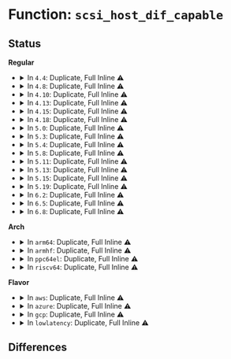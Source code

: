 # Function: <code>scsi_host_dif_capable</code>

## Status
<b>Regular</b>
<ul>
<li>
<details>
<summary>In <code>4.4</code>: Duplicate, Full Inline ⚠️</summary>

**Collision:** Static Duplication

**Inline:** Full

**Transformation:** False

**Instances:**

```
In drivers/scsi/sd.c (ffffffff815bba31)
Location: include/scsi/scsi_host.h:876
Inline: True
Inline callers:
  - drivers/scsi/sd.c:sd_setup_read_write_cmnd
  - drivers/scsi/sd.c:read_capacity_16
```
```
In drivers/scsi/sd_dif.c (ffffffff815bf5f4)
Location: include/scsi/scsi_host.h:876
Inline: True
Inline callers:
  - drivers/scsi/sd_dif.c:sd_dif_config_host
```
</details>
</li>
<li>
<details>
<summary>In <code>4.8</code>: Duplicate, Full Inline ⚠️</summary>

**Collision:** Static Duplication

**Inline:** Full

**Transformation:** False

**Instances:**

```
In drivers/scsi/sd.c (ffffffff8161622b)
Location: include/scsi/scsi_host.h:871
Inline: True
Inline callers:
  - drivers/scsi/sd.c:read_capacity_16
  - drivers/scsi/sd.c:sd_setup_read_write_cmnd
```
```
In drivers/scsi/sd_dif.c (ffffffff81617da4)
Location: include/scsi/scsi_host.h:871
Inline: True
Inline callers:
  - drivers/scsi/sd_dif.c:sd_dif_config_host
```
</details>
</li>
<li>
<details>
<summary>In <code>4.10</code>: Duplicate, Full Inline ⚠️</summary>

**Collision:** Static Duplication

**Inline:** Full

**Transformation:** False

**Instances:**

```
In drivers/scsi/sd.c (ffffffff81646045)
Location: include/scsi/scsi_host.h:879
Inline: True
Inline callers:
  - drivers/scsi/sd.c:read_capacity_16
  - drivers/scsi/sd.c:sd_setup_read_write_cmnd
```
```
In drivers/scsi/sd_dif.c (ffffffff81647944)
Location: include/scsi/scsi_host.h:879
Inline: True
Inline callers:
  - drivers/scsi/sd_dif.c:sd_dif_config_host
```
</details>
</li>
<li>
<details>
<summary>In <code>4.13</code>: Duplicate, Full Inline ⚠️</summary>

**Collision:** Static Duplication

**Inline:** Full

**Transformation:** False

**Instances:**

```
In drivers/scsi/sd.c (ffffffff81659bf5)
Location: include/scsi/scsi_host.h:869
Inline: True
Inline callers:
  - drivers/scsi/sd.c:sd_setup_read_write_cmnd
```
```
In drivers/scsi/sd_dif.c (ffffffff8165c514)
Location: include/scsi/scsi_host.h:869
Inline: True
Inline callers:
  - drivers/scsi/sd_dif.c:sd_dif_config_host
```
</details>
</li>
<li>
<details>
<summary>In <code>4.15</code>: Duplicate, Full Inline ⚠️</summary>

**Collision:** Static Duplication

**Inline:** Full

**Transformation:** False

**Instances:**

```
In drivers/scsi/sd.c (ffffffff816c2e30)
Location: include/scsi/scsi_host.h:864
Inline: True
Inline callers:
  - drivers/scsi/sd.c:sd_setup_read_write_cmnd
```
```
In drivers/scsi/sd_dif.c (ffffffff816c5b84)
Location: include/scsi/scsi_host.h:864
Inline: True
Inline callers:
  - drivers/scsi/sd_dif.c:sd_dif_config_host
```
</details>
</li>
<li>
<details>
<summary>In <code>4.18</code>: Duplicate, Full Inline ⚠️</summary>

**Collision:** Static Duplication

**Inline:** Full

**Transformation:** False

**Instances:**

```
In drivers/scsi/sd.c (ffffffff816ff0eb)
Location: include/scsi/scsi_host.h:840
Inline: True
Inline callers:
  - drivers/scsi/sd.c:sd_setup_read_write_cmnd
```
```
In drivers/scsi/sd_dif.c (ffffffff81702117)
Location: include/scsi/scsi_host.h:840
Inline: True
Inline callers:
  - drivers/scsi/sd_dif.c:sd_dif_config_host
```
</details>
</li>
<li>
<details>
<summary>In <code>5.0</code>: Duplicate, Full Inline ⚠️</summary>

**Collision:** Static Duplication

**Inline:** Full

**Transformation:** False

**Instances:**

```
In drivers/scsi/sd.c (ffffffff81721f93)
Location: include/scsi/scsi_host.h:819
Inline: True
Inline callers:
  - drivers/scsi/sd.c:sd_setup_read_write_cmnd
  - drivers/scsi/sd.c:sd_setup_read_write_cmnd
```
```
In drivers/scsi/sd_dif.c (ffffffff817250d7)
Location: include/scsi/scsi_host.h:819
Inline: True
Inline callers:
  - drivers/scsi/sd_dif.c:sd_dif_config_host
```
</details>
</li>
<li>
<details>
<summary>In <code>5.3</code>: Duplicate, Full Inline ⚠️</summary>

**Collision:** Static Duplication

**Inline:** Full

**Transformation:** False

**Instances:**

```
In drivers/scsi/sd.c (ffffffff8175e2bf)
Location: include/scsi/scsi_host.h:812
Inline: True
Inline callers:
  - drivers/scsi/sd.c:sd_setup_read_write_cmnd
  - drivers/scsi/sd.c:sd_setup_read_write_cmnd
```
```
In drivers/scsi/sd_dif.c (ffffffff81760737)
Location: include/scsi/scsi_host.h:812
Inline: True
Inline callers:
  - drivers/scsi/sd_dif.c:sd_dif_config_host
```
</details>
</li>
<li>
<details>
<summary>In <code>5.4</code>: Duplicate, Full Inline ⚠️</summary>

**Collision:** Static Duplication

**Inline:** Full

**Transformation:** False

**Instances:**

```
In drivers/scsi/sd.c (ffffffff817822d0)
Location: include/scsi/scsi_host.h:824
Inline: True
Inline callers:
  - drivers/scsi/sd.c:sd_setup_read_write_cmnd
  - drivers/scsi/sd.c:sd_setup_read_write_cmnd
```
```
In drivers/scsi/sd_dif.c (ffffffff817846d7)
Location: include/scsi/scsi_host.h:824
Inline: True
Inline callers:
  - drivers/scsi/sd_dif.c:sd_dif_config_host
```
</details>
</li>
<li>
<details>
<summary>In <code>5.8</code>: Duplicate, Full Inline ⚠️</summary>

**Collision:** Static Duplication

**Inline:** Full

**Transformation:** False

**Instances:**

```
In drivers/scsi/sd.c (ffffffff81843a48)
Location: include/scsi/scsi_host.h:825
Inline: True
Inline callers:
  - drivers/scsi/sd.c:sd_read_protection_type
  - drivers/scsi/sd.c:sd_read_protection_type
  - drivers/scsi/sd.c:sd_setup_read_write_cmnd
  - drivers/scsi/sd.c:sd_setup_read_write_cmnd
  - drivers/scsi/sd.c:protection_mode_show
  - drivers/scsi/sd.c:protection_mode_show
```
```
In drivers/scsi/sd_dif.c (ffffffff818481e7)
Location: include/scsi/scsi_host.h:825
Inline: True
Inline callers:
  - drivers/scsi/sd_dif.c:sd_dif_config_host
```
</details>
</li>
<li>
<details>
<summary>In <code>5.11</code>: Duplicate, Full Inline ⚠️</summary>

**Collision:** Static Duplication

**Inline:** Full

**Transformation:** False

**Instances:**

```
In drivers/scsi/sd.c (ffffffff81853d78)
Location: include/scsi/scsi_host.h:832
Inline: True
Inline callers:
  - drivers/scsi/sd.c:sd_read_protection_type
  - drivers/scsi/sd.c:sd_read_protection_type
  - drivers/scsi/sd.c:sd_setup_read_write_cmnd
  - drivers/scsi/sd.c:sd_setup_read_write_cmnd
  - drivers/scsi/sd.c:protection_mode_show
  - drivers/scsi/sd.c:protection_mode_show
```
```
In drivers/scsi/sd_dif.c (ffffffff81858737)
Location: include/scsi/scsi_host.h:832
Inline: True
Inline callers:
  - drivers/scsi/sd_dif.c:sd_dif_config_host
```
</details>
</li>
<li>
<details>
<summary>In <code>5.13</code>: Duplicate, Full Inline ⚠️</summary>

**Collision:** Static Duplication

**Inline:** Full

**Transformation:** False

**Instances:**

```
In drivers/scsi/sd.c (ffffffff81837783)
Location: include/scsi/scsi_host.h:848
Inline: True
Inline callers:
  - drivers/scsi/sd.c:sd_read_protection_type
  - drivers/scsi/sd.c:sd_read_protection_type
  - drivers/scsi/sd.c:sd_setup_read_write_cmnd
  - drivers/scsi/sd.c:sd_setup_read_write_cmnd
  - drivers/scsi/sd.c:protection_mode_show
  - drivers/scsi/sd.c:protection_mode_show
```
```
In drivers/scsi/sd_dif.c (ffffffff8183b6b7)
Location: include/scsi/scsi_host.h:848
Inline: True
Inline callers:
  - drivers/scsi/sd_dif.c:sd_dif_config_host
```
</details>
</li>
<li>
<details>
<summary>In <code>5.15</code>: Duplicate, Full Inline ⚠️</summary>

**Collision:** Static Duplication

**Inline:** Full

**Transformation:** False

**Instances:**

```
In drivers/scsi/sd.c (ffffffff818c2b99)
Location: include/scsi/scsi_host.h:849
Inline: True
Inline callers:
  - drivers/scsi/sd.c:sd_read_protection_type
  - drivers/scsi/sd.c:sd_read_protection_type
  - drivers/scsi/sd.c:sd_setup_read_write_cmnd
  - drivers/scsi/sd.c:sd_setup_read_write_cmnd
  - drivers/scsi/sd.c:protection_mode_show
  - drivers/scsi/sd.c:protection_mode_show
```
```
In drivers/scsi/sd_dif.c (ffffffff818c7e71)
Location: include/scsi/scsi_host.h:849
Inline: True
Inline callers:
  - drivers/scsi/sd_dif.c:sd_dif_config_host
```
</details>
</li>
<li>
<details>
<summary>In <code>5.19</code>: Duplicate, Full Inline ⚠️</summary>

**Collision:** Static Duplication

**Inline:** Full

**Transformation:** False

**Instances:**

```
In drivers/scsi/sd.c (ffffffff81a11304)
Location: include/scsi/scsi_host.h:831
Inline: True
Inline callers:
  - drivers/scsi/sd.c:sd_setup_read_write_cmnd
  - drivers/scsi/sd.c:protection_mode_show
```
```
In drivers/scsi/sd_dif.c (ffffffff81a14cd0)
Location: include/scsi/scsi_host.h:831
Inline: True
Inline callers:
  - drivers/scsi/sd_dif.c:sd_dif_config_host
```
</details>
</li>
<li>
<details>
<summary>In <code>6.2</code>: Duplicate, Full Inline ⚠️</summary>

**Collision:** Static Duplication

**Inline:** Full

**Transformation:** False

**Instances:**

```
In drivers/scsi/sd.c (ffffffff81b91593)
Location: include/scsi/scsi_host.h:840
Inline: True
Inline callers:
  - drivers/scsi/sd.c:sd_setup_read_write_cmnd
  - drivers/scsi/sd.c:protection_mode_show
```
```
In drivers/scsi/sd_dif.c (ffffffff81b95190)
Location: include/scsi/scsi_host.h:840
Inline: True
Inline callers:
  - drivers/scsi/sd_dif.c:sd_dif_config_host
```
</details>
</li>
<li>
<details>
<summary>In <code>6.5</code>: Duplicate, Full Inline ⚠️</summary>

**Collision:** Static Duplication

**Inline:** Full

**Transformation:** False

**Instances:**

```
In drivers/scsi/sd.c (ffffffff81be7aa5)
Location: include/scsi/scsi_host.h:846
Inline: True
Inline callers:
  - drivers/scsi/sd.c:sd_setup_read_write_cmnd
  - drivers/scsi/sd.c:protection_mode_show
```
```
In drivers/scsi/sd_dif.c (ffffffff81beb700)
Location: include/scsi/scsi_host.h:846
Inline: True
Inline callers:
  - drivers/scsi/sd_dif.c:sd_dif_config_host
```
</details>
</li>
<li>
<details>
<summary>In <code>6.8</code>: Duplicate, Full Inline ⚠️</summary>

**Collision:** Static Duplication

**Inline:** Full

**Transformation:** False

**Instances:**

```
In drivers/scsi/sd.c (ffffffff81c3ce1f)
Location: include/scsi/scsi_host.h:849
Inline: True
Inline callers:
  - drivers/scsi/sd.c:sd_setup_read_write_cmnd
  - drivers/scsi/sd.c:protection_mode_show
```
```
In drivers/scsi/sd_dif.c (ffffffff81c40dc0)
Location: include/scsi/scsi_host.h:849
Inline: True
Inline callers:
  - drivers/scsi/sd_dif.c:sd_dif_config_host
```
</details>
</li>
</ul>
<b>Arch</b>
<ul>
<li>
<details>
<summary>In <code>arm64</code>: Duplicate, Full Inline ⚠️</summary>

**Collision:** Static Duplication

**Inline:** Full

**Transformation:** False

**Instances:**

```
In drivers/scsi/sd.c (ffff800010988fb4)
Location: include/scsi/scsi_host.h:824
Inline: True
Inline callers:
  - drivers/scsi/sd.c:sd_setup_read_write_cmnd
  - drivers/scsi/sd.c:sd_setup_read_write_cmnd
```
```
In drivers/scsi/sd_dif.c (ffff80001098aeb8)
Location: include/scsi/scsi_host.h:824
Inline: True
Inline callers:
  - drivers/scsi/sd_dif.c:sd_dif_config_host
```
</details>
</li>
<li>
<details>
<summary>In <code>armhf</code>: Duplicate, Full Inline ⚠️</summary>

**Collision:** Static Duplication

**Inline:** Full

**Transformation:** False

**Instances:**

```
In drivers/scsi/sd.c (c0a5af28)
Location: include/scsi/scsi_host.h:824
Inline: True
Inline callers:
  - drivers/scsi/sd.c:sd_setup_read_write_cmnd
  - drivers/scsi/sd.c:sd_setup_read_write_cmnd
```
```
In drivers/scsi/sd_dif.c (c0a5d1b0)
Location: include/scsi/scsi_host.h:824
Inline: True
Inline callers:
  - drivers/scsi/sd_dif.c:sd_dif_config_host
```
</details>
</li>
<li>
<details>
<summary>In <code>ppc64el</code>: Duplicate, Full Inline ⚠️</summary>

**Collision:** Static Duplication

**Inline:** Full

**Transformation:** False

**Instances:**

```
In drivers/scsi/sd.c (c000000000a48f74)
Location: include/scsi/scsi_host.h:824
Inline: True
Inline callers:
  - drivers/scsi/sd.c:sd_setup_read_write_cmnd
  - drivers/scsi/sd.c:sd_setup_read_write_cmnd
```
```
In drivers/scsi/sd_dif.c (c000000000a4b92c)
Location: include/scsi/scsi_host.h:824
Inline: True
Inline callers:
  - drivers/scsi/sd_dif.c:sd_dif_config_host
```
</details>
</li>
<li>
<details>
<summary>In <code>riscv64</code>: Duplicate, Full Inline ⚠️</summary>

**Collision:** Static Duplication

**Inline:** Full

**Transformation:** False

**Instances:**

```
In drivers/scsi/sd.c (ffffffe0005ed1f8)
Location: include/scsi/scsi_host.h:824
Inline: True
Inline callers:
  - drivers/scsi/sd.c:sd_setup_read_write_cmnd
  - drivers/scsi/sd.c:sd_setup_read_write_cmnd
```
```
In drivers/scsi/sd_dif.c (ffffffe0005ef2ce)
Location: include/scsi/scsi_host.h:824
Inline: True
Inline callers:
  - drivers/scsi/sd_dif.c:sd_dif_config_host
```
</details>
</li>
</ul>
<b>Flavor</b>
<ul>
<li>
<details>
<summary>In <code>aws</code>: Duplicate, Full Inline ⚠️</summary>

**Collision:** Static Duplication

**Inline:** Full

**Transformation:** False

**Instances:**

```
In drivers/scsi/sd.c (ffffffff817369c0)
Location: include/scsi/scsi_host.h:824
Inline: True
Inline callers:
  - drivers/scsi/sd.c:sd_setup_read_write_cmnd
  - drivers/scsi/sd.c:sd_setup_read_write_cmnd
```
```
In drivers/scsi/sd_dif.c (ffffffff81738dc7)
Location: include/scsi/scsi_host.h:824
Inline: True
Inline callers:
  - drivers/scsi/sd_dif.c:sd_dif_config_host
```
</details>
</li>
<li>
<details>
<summary>In <code>azure</code>: Duplicate, Full Inline ⚠️</summary>

**Collision:** Static Duplication

**Inline:** Full

**Transformation:** False

**Instances:**

```
In drivers/scsi/sd.c (ffffffff81718660)
Location: include/scsi/scsi_host.h:824
Inline: True
Inline callers:
  - drivers/scsi/sd.c:sd_setup_read_write_cmnd
  - drivers/scsi/sd.c:sd_setup_read_write_cmnd
```
```
In drivers/scsi/sd_dif.c (ffffffff8171aa67)
Location: include/scsi/scsi_host.h:824
Inline: True
Inline callers:
  - drivers/scsi/sd_dif.c:sd_dif_config_host
```
</details>
</li>
<li>
<details>
<summary>In <code>gcp</code>: Duplicate, Full Inline ⚠️</summary>

**Collision:** Static Duplication

**Inline:** Full

**Transformation:** False

**Instances:**

```
In drivers/scsi/sd.c (ffffffff81777150)
Location: include/scsi/scsi_host.h:824
Inline: True
Inline callers:
  - drivers/scsi/sd.c:sd_setup_read_write_cmnd
  - drivers/scsi/sd.c:sd_setup_read_write_cmnd
```
```
In drivers/scsi/sd_dif.c (ffffffff81779557)
Location: include/scsi/scsi_host.h:824
Inline: True
Inline callers:
  - drivers/scsi/sd_dif.c:sd_dif_config_host
```
</details>
</li>
<li>
<details>
<summary>In <code>lowlatency</code>: Duplicate, Full Inline ⚠️</summary>

**Collision:** Static Duplication

**Inline:** Full

**Transformation:** False

**Instances:**

```
In drivers/scsi/sd.c (ffffffff81790f70)
Location: include/scsi/scsi_host.h:824
Inline: True
Inline callers:
  - drivers/scsi/sd.c:sd_setup_read_write_cmnd
  - drivers/scsi/sd.c:sd_setup_read_write_cmnd
```
```
In drivers/scsi/sd_dif.c (ffffffff81793387)
Location: include/scsi/scsi_host.h:824
Inline: True
Inline callers:
  - drivers/scsi/sd_dif.c:sd_dif_config_host
```
</details>
</li>
</ul>

## Differences
